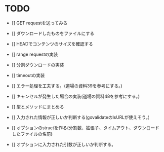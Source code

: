 TODO
===
- [] GET requestを送ってみる
- [] ダウンロードしたものをファイルにする
- [] HEADでコンテンツのサイズを確認する
- [] range requestの実装
- [] 分割ダウンロードの実装
- [] timeoutの実装

- [] エラー処理を工夫する。(道場の資料39を参考にする。)
- [] キャンセルが発生した場合の実装(道場の資料48を参考にする。)
- [] 型とメソッドにまとめる
- [] 入力された情報が正しいか判断する(govalidateのIsURLが使えそう。)

- [] オプションのstructを作る(分割数、拡張子、タイムアウト、ダウンロードしたファイルの名前)
- [] オプションに入力された引数が正しいか判断する。
